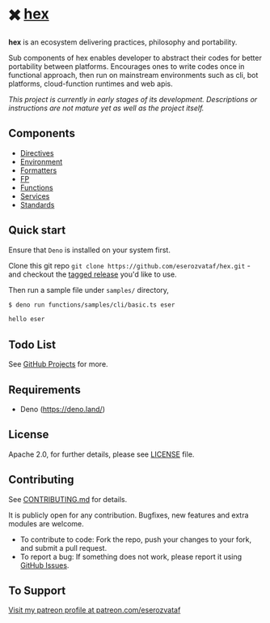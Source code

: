 # ✖️ [hex](https://github.com/eserozvataf/hex)

**hex** is an ecosystem delivering practices, philosophy and portability.

Sub components of hex enables developer to abstract their codes for better
portability between platforms. Encourages ones to write codes once in
functional approach, then run on mainstream environments such as cli, bot
platforms, cloud-function runtimes and web apis.

_This project is currently in early stages of its development. Descriptions
or instructions are not mature yet as well as the project itself._


## Components

- [Directives](directives/)
- [Environment](environment/)
- [Formatters](formatters/)
- [FP](fp/)
- [Functions](functions/)
- [Services](services/)
- [Standards](standards/)


## Quick start

Ensure that `Deno` is installed on your system first.

Clone this git repo `git clone https://github.com/eserozvataf/hex.git` - and
checkout the [tagged release](https://github.com/eserozvataf/hex/releases) you'd
like to use.

Then run a sample file under `samples/` directory,

```sh
$ deno run functions/samples/cli/basic.ts eser

hello eser
```

## Todo List

See [GitHub Projects](https://github.com/eserozvataf/hex/projects) for more.

## Requirements

- Deno (https://deno.land/)

## License

Apache 2.0, for further details, please see [LICENSE](LICENSE) file.

## Contributing

See [CONTRIBUTING.md](CONTRIBUTING.md) for details.

It is publicly open for any contribution. Bugfixes, new features and extra
modules are welcome.

- To contribute to code: Fork the repo, push your changes to your fork, and
  submit a pull request.
- To report a bug: If something does not work, please report it using
  [GitHub Issues](https://github.com/eserozvataf/hex/issues).

## To Support

[Visit my patreon profile at patreon.com/eserozvataf](https://www.patreon.com/eserozvataf)
